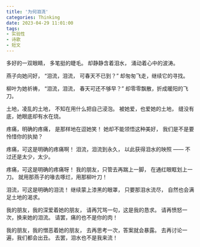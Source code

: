 ```yaml
---
title: '为何泪流'
categories: Thinking
date: 2023-04-29 11:01:00
tags:
- 实验性
- 诗歌
- 短文
---
```

多好的一双眼睛，
多笔挺的睫毛。
却静静含着泪水，
涌动着心中的波涛。

燕子向她问好，
“泪流，泪流，
可春天不已到？”
却匆匆飞走，继续它的寻找。

柳叶为她祈祷，
“泪流，泪流，
春天可还不够早？”
却零零飘散，折成暖阳的飞刀。

土地，凌乱的土地，
不知在用什么把自己浸泡。
被她爱，也爱她的土地，
缝没有底，她眼底却有水在烧。

疼痛，明确的疼痛，
是那样地在逗她笑！
她却不能领悟这种美好，
我们是不是要怜惜你的执拗？

疼痛，可这是明确的疼痛啊！
泪流，泪流到永久，
以此获得泪水的映照 ——
不过还是太少，太少。

疼痛，可这是明确的疼痛呀！
我的朋友，只管去再踹上一脚，
在通红眼眶划上一刀。
就用那燕子的喙去啄烂，用那柳叶刀！

泪流，可这是明确的泪流！
继续蒙上漆黑的眼罩，
只要那泪水流尽，
自然也会满足土地的渴求。

我的朋友，我的深爱着她的朋友，
请再咒骂一句，这是我的恳求。
请再愤怒一次，换来她的泪流。
请罢，痛的也不是你的肉！

我的朋友，我的憎恶着她的朋友，
去再思考一次，答案就会暴露。
去再讨论一遍，我们都会出丑。
去罢，泪水也不是我来流！

